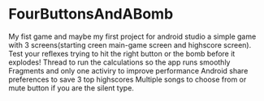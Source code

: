 # FourButtonsAndABomb

My fist game and maybe my first project for android studio a simple game with 3 screens(starting creen main-game screen and highscore screen).
Test your reflexes trying to hit the right button or the bomb before it explodes!
Thread to run the calculations so the app runs smoothly
Fragments and only one activiry to improve performance
Android share preferences to save 3 top highscores 
Multiple songs to choose from or mute button if you are the silent type.
